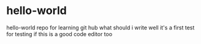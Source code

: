 # hello-world
hello-world repo for learning git hub
what should i write 
well it's a first test for testing if this is a good code editor too
